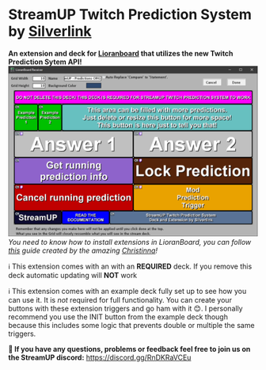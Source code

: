 # StreamUP Twitch Prediction System by [Silverlink](https://twitch.tv/silverlink)
**An extension and deck for [Lioranboard](https://obsproject.com/forum/resources/lioranboard-stream-deck-animator.862/) that utilizes the new Twitch Prediction Sytem API!**
![](https://raw.githubusercontent.com/XSilverlink/LB-ReadMe-Files/main/StreamUP%20Twitch%20Prediction%20System/images/LioranBoard_Receiver_GUmc3k2112.png)
*You need to know how to install extensions in LioranBoard, you can follow [this](https://christinna9031.github.io/LBDocumentation/setup.html#extensions) guide created by the amazing [Christinna](https://github.com/christinna9031)!*

ℹ This extension comes with an with an **REQUIRED** deck. If you remove this deck automatic updating will **NOT** work

ℹ This extension comes with an example deck fully set up to see how you can use it. It is *not* required for full functionality. You can create your buttons with these extension triggers and go ham with it 😊. I personally recommend you use the INIT button from the example deck though because this includes some logic that prevents double or multiple the same triggers.

**💭 If you have any questions, problems or feedback feel free to join us on the StreamUP discord:**
https://discord.gg/RnDKRaVCEu
<!--stackedit_data:
eyJoaXN0b3J5IjpbNDQ0ODY3NDA3LC0xMTU1OTQ4NzI3LC0xMD
YzNzY3NTA2LC05NDUwMDA5NDRdfQ==
-->